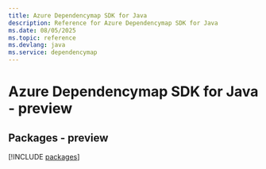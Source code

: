 ```yaml
---
title: Azure Dependencymap SDK for Java
description: Reference for Azure Dependencymap SDK for Java
ms.date: 08/05/2025
ms.topic: reference
ms.devlang: java
ms.service: dependencymap
---
```

# Azure Dependencymap SDK for Java - preview
## Packages - preview
[!INCLUDE [packages](dependencymap-index.md)]